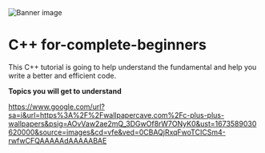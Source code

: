 <img align="center" src="[https://www.google.com/url?sa=i&url=https%3A%2F%2Fwallpapercave.com%2Fc-plus-plus-wallpapers&psig=AOvVaw2ae2mQ_3DGwOf8rW7ONyK0&ust=1673589030620000&source=images&cd=vfe&ved=0CBAQjRxqFwoTCICSm4-rwfwCFQAAAAAdAAAAABAE](https://wallpapercave.com/w/wp4009916)" alt="Banner image"/>


# C++ for-complete-beginners
This C++ tutorial is going to help understand the fundamental and help you write a better and efficient code.

**Topics you will get to understand**


https://www.google.com/url?sa=i&url=https%3A%2F%2Fwallpapercave.com%2Fc-plus-plus-wallpapers&psig=AOvVaw2ae2mQ_3DGwOf8rW7ONyK0&ust=1673589030620000&source=images&cd=vfe&ved=0CBAQjRxqFwoTCICSm4-rwfwCFQAAAAAdAAAAABAE
